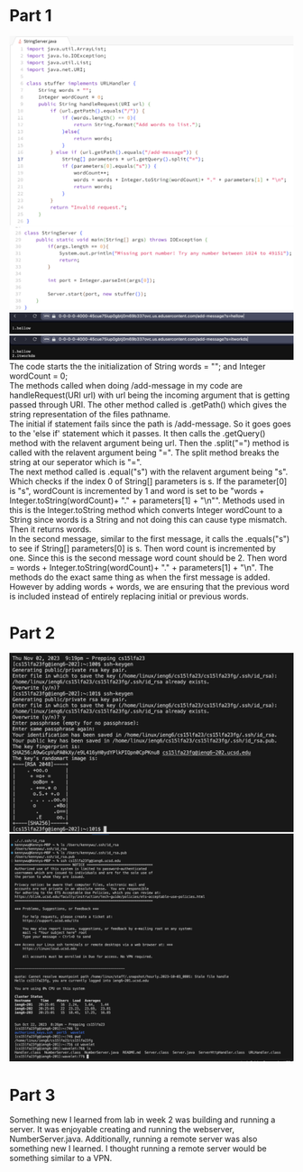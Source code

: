 # Part 1
![Image](StringServeCode1.1.png)
![Image](StringServeCode1.2.png)
![Image](hellow.png)  
![Image](hellowworkds.png)  
The code starts the the initialization of String words = ""; and Integer wordCount = 0;  
The methods called when doing /add-message in my code are handleRequest(URI url) with url being the incoming argument that is getting passed through URI. The other method called is .getPath() which gives the string representation of the files pathname.  
The initial if statement fails since the path is /add-message. So it goes goes to the 'else if' statement which it passes. It then calls the .getQuery() method with the relavent argument being url. Then the .split("=") method is called with the relavent argument being "=". The split method breaks the string at our seperator which is "=".  
The next method called is .equal("s") with the relavent argument being "s". Which checks if the index 0 of String[] parameters is s. If the parameter[0] is "s", wordCount is incremented by 1 and word is set to be "words + Integer.toString(wordCount)+ "." + parameters[1] + "\n"". Methods used in this is the Integer.toString method which converts Integer wordCount to a String since words is a String and not doing this can cause type mismatch. Then it returns words.  
In the second message, similar to the first message, it calls the .equals("s") to see if String[] parameters[0] is s. Then word count is incremented by one. Since this is the second message word count should be 2. Then word = words + Integer.toString(wordCount)+ "." + parameters[1] + "\n". The methods do the exact same thing as when the first message is added. However by adding words + words, we are ensuring that the previous word is included instead of entirely replacing initial or previous words.

# Part 2  
![Image](keygenthing.png)  
![Image](terminteract.png)  

# Part 3
Something new I learned from lab in week 2 was building and running a server. It was enjoyable creating and running the webserver, NumberServer.java. Additionally, running a remote server was also something new I learned. I thought running a remote server would be something similar to a VPN. 
